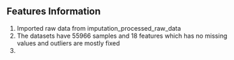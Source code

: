 ## Features Information

1. Imported raw data from imputation_processed_raw_data
2. The datasets have 55966 samples and 18 features which has no missing values and outliers are mostly fixed
3. 
